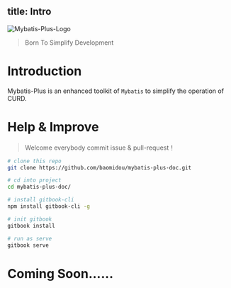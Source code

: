 title: Intro
---
![Mybatis-Plus-Logo](/images/mybatis-plus-logo-with-words.png "logo")

> Born To Simplify Development

# Introduction

Mybatis-Plus is an enhanced toolkit of `Mybatis` to simplify the operation of CURD.

# Help & Improve

> Welcome everybody commit issue & pull-request！

```bash
# clone this repo
git clone https://github.com/baomidou/mybatis-plus-doc.git

# cd into project
cd mybatis-plus-doc/

# install gitbook-cli
npm install gitbook-cli -g

# init gitbook
gitbook install

# run as serve
gitbook serve
```

# Coming Soon......
